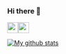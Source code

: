 <!--
Here are some ideas to get you started:

- 🔭 I’m currently working on ...
- 🌱 I’m currently learning ...
- 👯 I’m looking to collaborate on ...
- 🤔 I’m looking for help with ...
- 💬 Ask me about ...
- 📫 How to reach me: ...
- 😄 Pronouns: ...
- ⚡ Fun fact: ...
-->

### Hi there 👋

<a href="https://www.linkedin.com/in/moabu/"><img src="https://img.shields.io/badge/linkedin-%230077B5.svg?&style=for-the-badge&logo=linkedin&logoColor=white" height=25></a><a href="mailto:abudayyehwork@gmail.com"><img src="https://img.shields.io/badge/email-%23000.svg?&style=for-the-badge&logo=website&logoColor=white" height=25></a>

[![My github stats](https://github-readme-stats.vercel.app/api?username=moabu&count_private=true&bg_color=fff&text_color=0A2540&title_color=635BFF&hide=stars&custom_title=GitHub%20Stats)](https://github.com/moabu)

